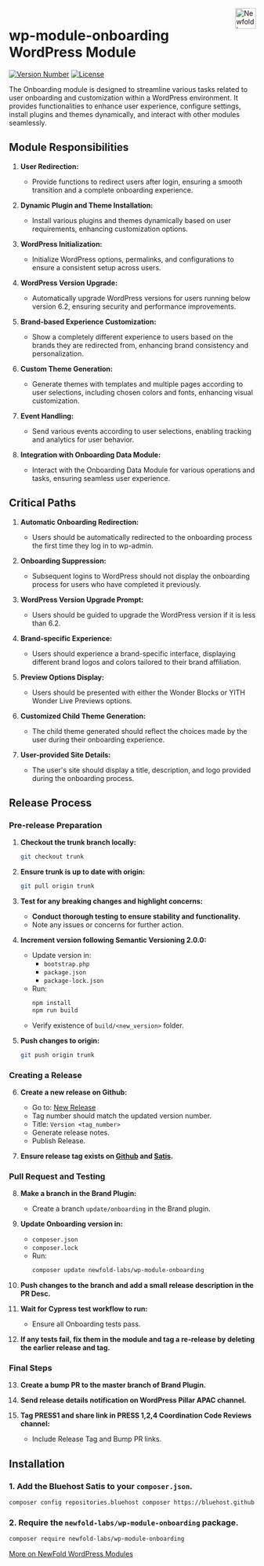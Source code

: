 <a href="https://newfold.com/" target="_blank">
    <img src="https://newfold.com/content/experience-fragments/newfold/site-header/master/_jcr_content/root/header/logo.coreimg.svg/1621395071423/newfold-digital.svg" alt="Newfold Logo" title="Newfold Digital" align="right" 
height="42" />
</a>

# wp-module-onboarding WordPress Module
[![Version Number](https://img.shields.io/github/v/release/newfold-labs/wp-module-onboarding?color=21a0ed&labelColor=333333)](https://github.com/newfold/wp-module-onboarding/releases)
[![License](https://img.shields.io/github/license/newfold-labs/wp-module-onboarding?labelColor=333333&color=666666)](https://raw.githubusercontent.com/newfold-labs/wp-module-onboarding/master/LICENSE)

The Onboarding module is designed to streamline various tasks related to user onboarding and customization within a WordPress environment. It provides functionalities to enhance user experience, configure settings, install plugins and themes dynamically, and interact with other modules seamlessly.

## Module Responsibilities

1. **User Redirection:**
   - Provide functions to redirect users after login, ensuring a smooth transition and a complete onboarding experience.

2. **Dynamic Plugin and Theme Installation:**
   - Install various plugins and themes dynamically based on user requirements, enhancing customization options.

3. **WordPress Initialization:**
   - Initialize WordPress options, permalinks, and configurations to ensure a consistent setup across users.

4. **WordPress Version Upgrade:**
   - Automatically upgrade WordPress versions for users running below version 6.2, ensuring security and performance improvements.

5. **Brand-based Experience Customization:**
   - Show a completely different experience to users based on the brands they are redirected from, enhancing brand consistency and personalization.

6. **Custom Theme Generation:**
   - Generate themes with templates and multiple pages according to user selections, including chosen colors and fonts, enhancing visual customization.

7. **Event Handling:**
   - Send various events according to user selections, enabling tracking and analytics for user behavior.

8. **Integration with Onboarding Data Module:**
   - Interact with the Onboarding Data Module for various operations and tasks, ensuring seamless user experience.

## Critical Paths
1. **Automatic Onboarding Redirection:**
   - Users should be automatically redirected to the onboarding process the first time they log in to wp-admin.

2. **Onboarding Suppression:**
   - Subsequent logins to WordPress should not display the onboarding process for users who have completed it previously.

3. **WordPress Version Upgrade Prompt:**
   - Users should be guided to upgrade the WordPress version if it is less than 6.2.

4. **Brand-specific Experience:**
   - Users should experience a brand-specific interface, displaying different brand logos and colors tailored to their brand affiliation.

5. **Preview Options Display:**
   - Users should be presented with either the Wonder Blocks or YITH Wonder Live Previews options.

6. **Customized Child Theme Generation:**
   - The child theme generated should reflect the choices made by the user during their onboarding experience.

7. **User-provided Site Details:**
   - The user's site should display a title, description, and logo provided during the onboarding process.

## Release Process

### Pre-release Preparation

1. **Checkout the trunk branch locally:**
   ```bash
   git checkout trunk
   ```

2. **Ensure trunk is up to date with origin:**
   ```bash
   git pull origin trunk
   ```

3. **Test for any breaking changes and highlight concerns:**
   - **Conduct thorough testing to ensure stability and functionality.**
   - Note any issues or concerns for further action.

4. **Increment version following Semantic Versioning 2.0.0:**
   - Update version in:
     - `bootstrap.php`
     - `package.json`
     - `package-lock.json`
   - Run:
     ```bash
     npm install
     npm run build
     ```
   - Verify existence of `build/<new_version>` folder.

5. **Push changes to origin:**
   ```bash
   git push origin trunk
   ```

### Creating a Release

6. **Create a new release on Github:**
   - Go to: [New Release](https://github.com/newfold-labs/wp-module-onboarding/releases/new)
   - Tag number should match the updated version number.
   - Title: `Version <tag_number>`
   - Generate release notes.
   - Publish Release.

7. **Ensure release tag exists on [Github](https://github.com/newfold-labs/wp-module-onboarding/releases/) and [Satis](https://github.com/newfold-labs/satis/actions).**

### Pull Request and Testing

8. **Make a branch in the Brand Plugin:**
   - Create a branch `update/onboarding` in the Brand plugin.

9. **Update Onboarding version in:**
   - `composer.json`
   - `composer.lock`
   - Run:
     ```bash
     composer update newfold-labs/wp-module-onboarding
     ```

10. **Push changes to the branch and add a small release description in the PR Desc.**

11. **Wait for Cypress test workflow to run:**
    - Ensure all Onboarding tests pass.

12. **If any tests fail, fix them in the module and tag a re-release by deleting the earlier release and tag.**

### Final Steps

13. **Create a bump PR to the master branch of Brand Plugin.**

14. **Send release details notification on WordPress Pillar APAC channel.**

15. **Tag PRESS1 and share link in PRESS 1,2,4 Coordination Code Reviews channel:**
    - Include Release Tag and Bump PR links.

## Installation

### 1. Add the Bluehost Satis to your `composer.json`.

 ```bash
 composer config repositories.bluehost composer https://bluehost.github.io/satis
 ```

### 2. Require the `newfold-labs/wp-module-onboarding` package.

 ```bash
 composer require newfold-labs/wp-module-onboarding
 ```

[More on NewFold WordPress Modules](https://github.com/newfold-labs/wp-module-loader)
